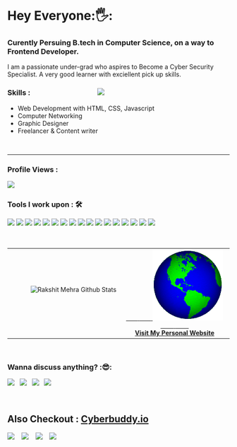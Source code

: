 # Hey Everyone:🖐️:
### Curently Persuing B.tech in Computer Science, on a way to Frontend Developer.

I am a passionate under-grad who aspires to Become a Cyber Security Specialist. A very good learner with exciellent pick up skills.

### Skills : <img align="right" src="[https://indylogix.com/wp-content/uploads/2020/10/why-choose-front-end-developer-indylogix-solutions.png" width="300px](https://www.8webcom.com/wp-content/uploads/2021/06/webdevlopment.jpg)">

- Web Development with HTML, CSS, Javascript
- Computer Networking
- Graphic Designer
- Freelancer & Content writer
<br>
<hr>

  ### Profile Views : 
  <img src="https://profile-counter.glitch.me/rakshitmehra/count.svg" />
  <br>
  
  ### Tools I work upon : 🛠

<img src="https://img.shields.io/badge/c++%20-%2300599C.svg?&style=for-the-badge&logo=c%2B%2B&logoColor=white">   <img src="https://img.shields.io/badge/python%20-%2314354C.svg?&style=for-the-badge&logo=python&logoColor=white">   <img src="https://img.shields.io/badge/javascript%20-%23323330.svg?&style=for-the-badge&logo=javascript&logoColor=%23F7DF1E"> <img src="https://img.shields.io/badge/html5%20-%23E34F26.svg?&style=for-the-badge&logo=html5&logoColor=white">   <img src="https://img.shields.io/badge/css3%20-%231572B6.svg?&style=for-the-badge&logo=css3&logoColor=white">   <img src="https://img.shields.io/badge/react%20-%2320232a.svg?&style=for-the-badge&logo=react&logoColor=%2361DAFB">   <img src="https://img.shields.io/badge/bootstrap%20-%23563D7C.svg?&style=for-the-badge&logo=bootstrap&logoColor=white">   <img src="https://img.shields.io/badge/git%20-%23F05033.svg?&style=for-the-badge&logo=git&logoColor=white"/>   <img src="http://img.shields.io/badge/-VS%20Code-000000?style=for-the-badge&logo=Visual-studio-code&logoColor=blue"> <img src="https://img.shields.io/badge/Shell_Script-121011?style=for-the-badge&logo=gnu-bash&logoColor=white"> <img src="https://img.shields.io/badge/PowerShell-5391FE?style=for-the-badge&logo=PowerShell&logoColor=white"> <img src="https://img.shields.io/badge/Wordpress-21759B?style=for-the-badge&logo=wordpress&logoColor=white"> <img src="https://img.shields.io/badge/Ghost-000?style=for-the-badge&logo=ghost&logoColor=yellow"> <img src="https://img.shields.io/badge/MongoDB-white?style=for-the-badge&logo=mongodb&logoColor=4EA94B"> <img src="https://img.shields.io/badge/Canva-%2300C4CC.svg?&style=for-the-badge&logo=Canva&logoColor=white">  <img src="https://img.shields.io/badge/Figma-F24E1E?style=for-the-badge&logo=figma&logoColor=white">  <img src="https://img.shields.io/badge/firebase-ffca28?style=for-the-badge&logo=firebase&logoColor=black">
<br><br><br>

<table>
  <tr>
    <td align="center">
      &nbsp;&nbsp;&nbsp;&nbsp;&nbsp;&nbsp;&nbsp;&nbsp;&nbsp;&nbsp;&nbsp;&nbsp;<img src="https://github-readme-stats.vercel.app/api?username=rakshitmehra&amp;show_icons=true&amp;title_color=fff&amp;icon_color=79ff97&amp;text_color=9f9f9f&amp;bg_color=151515" alt="Rakshit Mehra Github Stats" style="max-width: 100%;">&nbsp;&nbsp;&nbsp;&nbsp;&nbsp;&nbsp;&nbsp;&nbsp;&nbsp;&nbsp;&nbsp;&nbsp; 
</div>
    </td>
    <td align="center">
      <a href="https://rakshitmehra.github.io">
        <span>&nbsp;&nbsp;&nbsp;&nbsp;&nbsp;&nbsp;&nbsp;</span>
        <span>&nbsp;&nbsp;&nbsp;&nbsp;&nbsp;&nbsp;&nbsp;</span>
        <img src="https://github.com/benyou1969/benyou1969/blob/master/globe.gif?raw=true" />
        <span>&nbsp;&nbsp;&nbsp;&nbsp;&nbsp;&nbsp;&nbsp;&nbsp;</span>
        <span>&nbsp;&nbsp;&nbsp;&nbsp;&nbsp;&nbsp;&nbsp;&nbsp;</span>
        <br>
        <strong>Visit My Personal Website </strong>
    </td>
  </tr>
</table>
<br>

### Wanna discuss anything? :😎:
  <a href="https://wa.me/918567098852"><img src="https://img.shields.io/badge/WhatsApp-25D366?style=for-the-badge&logo=whatsapp&logoColor=white"></a>  &nbsp; <a href="https://t.me/rakshit_mehra"><img src="https://img.shields.io/badge/Telegram-2CA5E0?style=for-the-badge&logo=telegram&logoColor=white"></a> &nbsp; <a href="mailto:rakshitmehra88@gmail.com"><img src="https://img.shields.io/badge/Gmail-D14836?style=for-the-badge&logo=gmail&logoColor=white"></a> &nbsp;  <a href="https://rakshitmehra.github.io"><img src="https://img.shields.io/badge/website-000000?style=for-the-badge&logo=About.me&logoColor=white"></a>
  
<br>

## Also Checkout : [Cyberbuddy.io](https://www.cyberbuddy.io)
<a href="https://blog.cyberbuddy.io"><img src="https://img.shields.io/badge/Ghost-000?style=for-the-badge&logo=ghost&logoColor=yellow"></a> &nbsp;&nbsp;  <a href="https://github.com/cyberbuddy-io"><img src="https://img.shields.io/badge/GitHub-100000?style=for-the-badge&logo=github&logoColor=white"></a>  &nbsp;&nbsp; <a href="https://instagram.com/cyberbuddy.io"><img src="https://img.shields.io/badge/Instagram-E4405F?style=for-the-badge&logo=instagram&logoColor=white"></a> &nbsp;&nbsp;  <a href="https://twitter.com/cyberbuddy_io"><img src="https://img.shields.io/badge/Twitter-1DA1F2?style=for-the-badge&logo=twitter&logoColor=white"></a>
